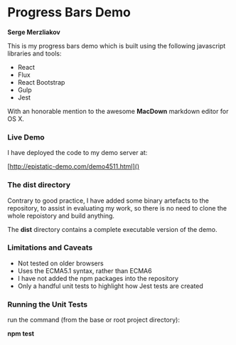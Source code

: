 # Progress Bars Demo

**Serge Merzliakov**

This is my progress bars demo which is built using the following javascript libraries and tools:


  * React
  * Flux
  * React Bootstrap
  * Gulp
  * Jest


With an honorable mention to the awesome **MacDown** markdown editor for OS X.

### Live Demo

I have deployed the code to my demo server at:

[http://epistatic-demo.com/demo4511.html]()


### The dist directory

Contrary to good practice, I have added some binary artefacts to the repository, to assist in evaluating my work, so there is no need to clone the whole repoistory and build anything.

The **dist** directory contains a complete executable version of the demo.


### Limitations and Caveats

  * Not tested on older browsers
  * Uses the ECMA5.1 syntax, rather than ECMA6
  * I have not added the npm packages into the repository
  * Only a handful unit tests to highlight how Jest tests are created


### Running the Unit Tests

run the command (from the base or root project directory):

**npm test**


